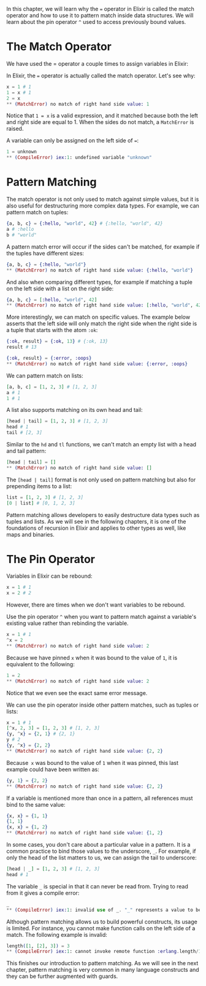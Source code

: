 In this chapter, we will learn why the `=` operator in Elixir is called the match operator and how to use it to pattern match inside data structures. We will learn about the pin operator `^` used to access previously bound values.

# The Match Operator

We have used the = operator a couple times to assign variables in Elixir:

In Elixir, the `=` operator is actually called the match operator. Let's see why:

```elixir
x = 1 # 1
1 = x # 1
2 = x
** (MatchError) no match of right hand side value: 1
```

Notice that `1 = x` is a valid expression, and it matched because both the left and right side are equal to 1. When the sides do not match, a `MatchError` is raised.

A variable can only be assigned on the left side of `=`:

```elixir
1 = unknown
** (CompileError) iex:1: undefined variable "unknown"
```

# Pattern Matching
The match operator is not only used to match against simple values, but it is also useful for destructuring more complex data types. For example, we can pattern match on tuples:

```elixir
{a, b, c} = {:hello, "world", 42} # {:hello, "world", 42}
a # :hello
b # "world"
```

A pattern match error will occur if the sides can't be matched, for example if the tuples have different sizes:
```elixir
{a, b, c} = {:hello, "world"}
** (MatchError) no match of right hand side value: {:hello, "world"}
```

And also when comparing different types, for example if matching a tuple on the left side with a list on the right side:

```elixir
{a, b, c} = [:hello, "world", 42]
** (MatchError) no match of right hand side value: [:hello, "world", 42]
```

More interestingly, we can match on specific values. The example below asserts that the left side will only match the right side when the right side is a tuple that starts with the atom `:ok`:

```elixir
{:ok, result} = {:ok, 13} # {:ok, 13}
result # 13

{:ok, result} = {:error, :oops}
** (MatchError) no match of right hand side value: {:error, :oops}
```

We can pattern match on lists:

```elixir
[a, b, c] = [1, 2, 3] # [1, 2, 3]
a # 1
1 # 1
```

A list also supports matching on its own head and tail:
```elixir
[head | tail] = [1, 2, 3] # [1, 2, 3]
head # 1
tail # [2, 3]
```

Similar to the `hd` and `tl` functions, we can't match an empty list with a head and tail pattern:

```elixir
[head | tail] = []
** (MatchError) no match of right hand side value: []
```

The `[head | tail]` format is not only used on pattern matching but also for prepending items to a list:

```elixir
list = [1, 2, 3] # [1, 2, 3]
[0 | list] # [0, 1, 2, 3]
```

Pattern matching allows developers to easily destructure data types such as tuples and lists. As we will see in the following chapters, it is one of the foundations of recursion in Elixir and applies to other types as well, like maps and binaries.

# The Pin Operator
Variables in Elixir can be rebound:
```elixir
x = 1 # 1
x = 2 # 2
```

However, there are times when we don't want variables to be rebound.

Use the pin operator `^` when you want to pattern match against a variable's existing value rather than rebinding the variable.

```elixir
x = 1 # 1
^x = 2
** (MatchError) no match of right hand side value: 2
```

Because we have pinned `x` when it was bound to the value of `1`, it is equivalent to the following:

```elixir
1 = 2
** (MatchError) no match of right hand side value: 2
```

Notice that we even see the exact same error message.

We can use the pin operator inside other pattern matches, such as tuples or lists:

```elixir
x = 1 # 1
[^x, 2, 3] = [1, 2, 3] # [1, 2, 3]
{y, ^x} = {2, 1} # {2, 1}
y # 2
{y, ^x} = {2, 2}
** (MatchError) no match of right hand side value: {2, 2}
```

Because` x` was bound to the value of `1` when it was pinned, this last example could have been written as:

```elixir
{y, 1} = {2, 2}
** (MatchError) no match of right hand side value: {2, 2}
```

If a variable is mentioned more than once in a pattern, all references must bind to the same value:


```elixir
{x, x} = {1, 1}
{1, 1}
{x, x} = {1, 2}
** (MatchError) no match of right hand side value: {1, 2}
```

In some cases, you don't care about a particular value in a pattern. It is a common practice to bind those values to the underscore, `_`. For example, if only the head of the list matters to us, we can assign the tail to underscore:

```elixir
[head | _] = [1, 2, 3] # [1, 2, 3]
head # 1
```

The variable `_` is special in that it can never be read from. Trying to read from it gives a compile error:

```elixir
_
** (CompileError) iex:1: invalid use of _. "_" represents a value to be ignored in a pattern and cannot be used in expressions
```

Although pattern matching allows us to build powerful constructs, its usage is limited. For instance, you cannot make function calls on the left side of a match. The following example is invalid:

```elixir
length([1, [2], 3]) = 3
** (CompileError) iex:1: cannot invoke remote function :erlang.length/1 inside match
```

This finishes our introduction to pattern matching. As we will see in the next chapter, pattern matching is very common in many language constructs and they can be further augmented with guards.
